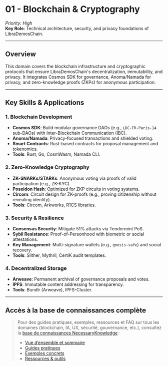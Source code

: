 # 01 - Blockchain & Cryptography
*Priority: High*  
**Key Role**: Technical architecture, security, and privacy foundations of LibraDemosChain.

---

## Overview
This domain covers the blockchain infrastructure and cryptographic protocols that ensure LibraDemosChain's decentralization, immutability, and privacy. It integrates Cosmos SDK for governance, Anoma/Namada for privacy, and zero-knowledge proofs (ZKPs) for anonymous participation.

---

## Key Skills & Applications

### 1. **Blockchain Development**
- **Cosmos SDK**: Build modular governance DAOs (e.g., `LDC-FR-Paris-14` sub-DAOs) with Inter-Blockchain Communication (IBC).
- **Anoma/Namada**: Privacy-focused transactions and shielded voting.
- **Smart Contracts**: Rust-based contracts for proposal management and tokenomics.
- **Tools**: Rust, Go, CosmWasm, Namada CLI.

### 2. **Zero-Knowledge Cryptography**
- **ZK-SNARKs/STARKs**: Anonymous voting via proofs of valid participation (e.g., ZK-KYC).
- **Poseidon Hash**: Optimized for ZKP circuits in voting systems.
- **Circom**: Circuit design for ZK-proofs (e.g., proving citizenship without revealing identity).
- **Tools**: Circom, Arkworks, R1CS libraries.

### 3. **Security & Resilience**
- **Consensus Security**: Mitigate 51% attacks via Tendermint PoS.
- **Sybil Resistance**: Proof-of-Personhood with biometric or social attestations.
- **Key Management**: Multi-signature wallets (e.g., `gnosis-safe`) and social recovery.
- **Tools**: Slither, Mythril, CertiK audit templates.

### 4. **Decentralized Storage**
- **Arweave**: Permanent archival of governance proposals and votes.
- **IPFS**: Immutable content addressing for transparency.
- **Tools**: Bundlr (Arweave), IPFS-Cluster.

---

## Accès à la base de connaissances complète

> Pour des guides pratiques, exemples, ressources et FAQ sur tous les domaines (blockchain, IA, UX, sécurité, gouvernance, etc.), consultez la [base de connaissances NecessaryKnowledge](../README.md) :
>
> - [Vue d’ensemble et sommaire](../README.md)
> - [Guides pratiques](./GUIDE_PRACTIQUE.md)
> - [Exemples concrets](./EXEMPLES.md)
> - [Ressources & outils](./Resources.md)